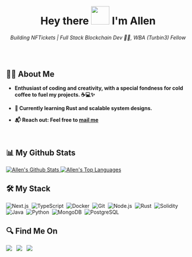 <h1 align="center">Hey there <img src="https://raw.githubusercontent.com/MartinHeinz/MartinHeinz/master/wave.gif" height="50px"> I'm Allen</h1>
<h6 align="center">Building NFTickets | Full Stack Blockchain Dev 👨‍💻, WBA (Turbin3) Fellow</h6><br>

<!-- <a href="#"><img align="right" width="30%" height="auto" src="Assets/Gif.gif" height="30px"/></a> -->
## 🙋‍♂️ About Me
- **Enthusiast of coding and creativity, with a special fondness for cold coffee to fuel my projects. ☕💻✨**
- **🌱 Currently learning Rust and scalable system designs.**

- **📬 Reach out: Feel free to <a href="mailto:allensaji04@gmail.com">mail me</a>**

<br/>

## 📊 My Github Stats

<a href="https://github.com/Allen-Saji/github-readme-stats">
  <img alt="Allen's Github Stats" src="https://github-readme-stats.vercel.app/api?username=Allen-Saji&show_icons=true&count_private=true&theme=react&hide_border=true&bg_color=0D1117"/>
</a>
<a href="https://github.com/Allen-Saji/github-readme-stats">
  <img alt="Allen's Top Languages" src="https://github-readme-stats.vercel.app/api/top-langs/?username=Allen-Saji&langs_count=8&count_private=true&layout=compact&theme=react&hide_border=true&bg_color=0D1117"/>
</a>

<br/>

## 🛠️ My Stack

![Next.js](https://img.shields.io/badge/-Next.js-05122A?style=flat&logo=next.js)&nbsp;
![TypeScript](https://img.shields.io/badge/-TypeScript-05122A?style=flat&logo=typescript)&nbsp;
![Docker](https://img.shields.io/badge/-Docker-05122A?style=flat&logo=docker)&nbsp;
![Git](https://img.shields.io/badge/-Git-05122A?style=flat&logo=git)&nbsp;
![Node.js](https://img.shields.io/badge/-Node.js-05122A?style=flat&logo=node.js)&nbsp;
![Rust](https://img.shields.io/badge/-Rust-05122A?style=flat&logo=rust)&nbsp;
![Solidity](https://img.shields.io/badge/-Solidity-05122A?style=flat&logo=solidity)&nbsp;
![Java](https://img.shields.io/badge/-Java-05122A?style=flat&logo=java)&nbsp;
![Python](https://img.shields.io/badge/-Python-05122A?style=flat&logo=python)&nbsp;
![MongoDB](https://img.shields.io/badge/-MongoDB-05122A?style=flat&logo=mongodb)&nbsp;
![PostgreSQL](https://img.shields.io/badge/-PostgreSQL-05122A?style=flat&logo=postgresql)&nbsp;

## 🔍 Find Me On

<p align="left">
  <a href="https://www.linkedin.com/in/allen-saji-839932182/"><img src="https://img.shields.io/badge/-allensaji-0077B5?style=flat&logo=Linkedin&logoColor=white"/></a>&nbsp;&nbsp;
  <a href="https://x.com/SajiBhai011"><img src="https://img.shields.io/badge/@allensaji-1877F2?style=flat&logo=Twitter&logoColor=white"/></a>&nbsp;&nbsp;
  <a href="https://www.instagram.com/allen_saji01/"><img src="https://img.shields.io/badge/-@allensaji-E4405F?style=flat&logo=Instagram&logoColor=white"/></a>&nbsp;&nbsp;
</p>
